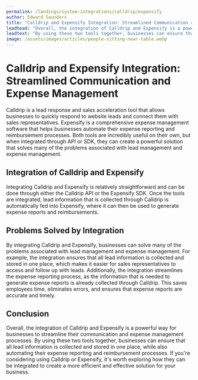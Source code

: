 ```yaml
---
permalink: /landings/system-integrations/calldrip/expensify
author: Edward Saunders
title: "Calldrip and Expensify Integration: Streamlined Communication and Expense Management"
leadhead: "Overall, the integration of Calldrip and Expensify is a powerful way for businesses to streamline their communication and expense management processes"
leadtext: "By using these two tools together, businesses can ensure that all lead information is collected and stored in one place, while also automating their expense reporting and reimbursement processes. If you're considering using Calldrip or Expensify, it's worth exploring how they can be integrated to create a more efficient and effective solution for your business."
image: /assets/images/articles/people-sitting-near-table.webp
---
```

<div class="arttext">  <h1>Calldrip and Expensify Integration: Streamlined Communication and Expense Management</h1>
  
  <p>Calldrip is a lead response and sales acceleration tool that allows businesses to quickly respond to website leads and connect them with sales representatives. Expensify is a comprehensive expense management software that helps businesses automate their expense reporting and reimbursement processes. Both tools are incredibly useful on their own, but when integrated through API or SDK, they can create a powerful solution that solves many of the problems associated with lead management and expense management.</p>
  
  <h2>Integration of Calldrip and Expensify</h2>
  
  <p>Integrating Calldrip and Expensify is relatively straightforward and can be done through either the Calldrip API or the Expensify SDK. Once the tools are integrated, lead information that is collected through Calldrip is automatically fed into Expensify, where it can then be used to generate expense reports and reimbursements.</p>
  
  <h2>Problems Solved by Integration</h2>
  
  <p>By integrating Calldrip and Expensify, businesses can solve many of the problems associated with lead management and expense management. For example, the integration ensures that all lead information is collected and stored in one place, which makes it easier for sales representatives to access and follow up with leads. Additionally, the integration streamlines the expense reporting process, as the information that is needed to generate expense reports is already collected through Calldrip. This saves employees time, eliminates errors, and ensures that expense reports are accurate and timely.</p>
  
  <h2>Conclusion</h2>
  
  <p>Overall, the integration of Calldrip and Expensify is a powerful way for businesses to streamline their communication and expense management processes. By using these two tools together, businesses can ensure that all lead information is collected and stored in one place, while also automating their expense reporting and reimbursement processes. If you're considering using Calldrip or Expensify, it's worth exploring how they can be integrated to create a more efficient and effective solution for your business.</p>
  
</div>